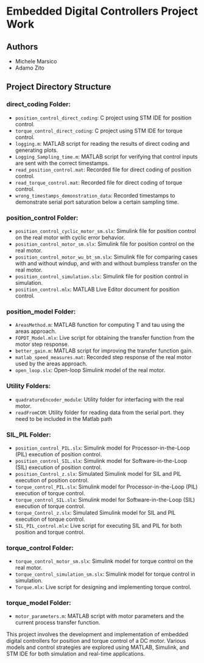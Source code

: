 # Embedded Digital Controllers Project Work

## Authors
- Michele Marsico
- Adamo Zito

## Project Directory Structure

### direct_coding Folder:
- `position_control_direct_coding`: C project using STM IDE for position control.
- `torque_control_direct_coding`: C project using STM IDE for torque control.
- `logging.m`: MATLAB script for reading the results of direct coding and generating plots.
- `Logging_Sampling_time.m`: MATLAB script for verifying that control inputs are sent with the correct timestamps.
- `read_position_control.mat`: Recorded file for direct coding of position control.
- `read_torque_control.mat`: Recorded file for direct coding of torque control.
- `wrong_timestamps_demonstration_data`: Recorded timestamps to demonstrate serial port saturation below a certain sampling time.

### position_control Folder:
- `position_control_cyclic_motor_sm.slx`: Simulink file for position control on the real motor with cyclic error behavior.
- `position_control_motor_sm.slx`: Simulink file for position control on the real motor.
- `position_control_motor_wu_bt_sm.slx`: Simulink file for comparing cases with and without windup, and with and without bumpless transfer on the real motor.
- `position_control_simulation.slx`: Simulink file for position control in simulation.
- `position_control.mlx`: MATLAB Live Editor document for position control.

### position_model Folder:
- `AreasMethod.m`: MATLAB function for computing T and tau using the areas approach.
- `FOPDT_Model.mlx`: Live script for obtaining the transfer function from the motor step response.
- `better_gain.m`: MATLAB script for improving the transfer function gain.
- `matlab_speed_measures.mat`: Recorded step response of the real motor used by the areas approach.
- `open_loop.slx`: Open-loop Simulink model of the real motor.

### Utility Folders:
- `quadratureEncoder_module`: Utility folder for interfacing with the real motor.
- `readFromCOM`: Utility folder for reading data from the serial port.
they need to be included in the Matlab path

### SIL_PIL Folder:
- `position_control_PIL.slx`: Simulink model for Processor-in-the-Loop (PIL) execution of position control.
- `position_control_SIL.slx`: Simulink model for Software-in-the-Loop (SIL) execution of position control.
- `position_Control_z.slx`: Simulated Simulink model for SIL and PIL execution of position control.
- `torque_control_PIL.slx`: Simulink model for Processor-in-the-Loop (PIL) execution of torque control.
- `torque_control_SIL.slx`: Simulink model for Software-in-the-Loop (SIL) execution of torque control.
- `torque_Control_z.slx`: Simulated Simulink model for SIL and PIL execution of torque control.
- `SIL_PIL_control.mlx`: Live script for executing SIL and PIL for both position and torque control.

### torque_control Folder:
- `torque_control_motor_sm.slx`: Simulink model for torque control on the real motor.
- `torque_control_simulation_sm.slx`: Simulink model for torque control in simulation.
- `Torque.mlx`: Live script for designing and implementing torque control.

### torque_model Folder:
- `motor_parameters.m`: MATLAB script with motor parameters and the current process transfer function.


This project involves the development and implementation of embedded digital controllers for position and torque control of a DC motor. Various models and control strategies are explored using MATLAB, Simulink, and STM IDE for both simulation and real-time applications.
```

